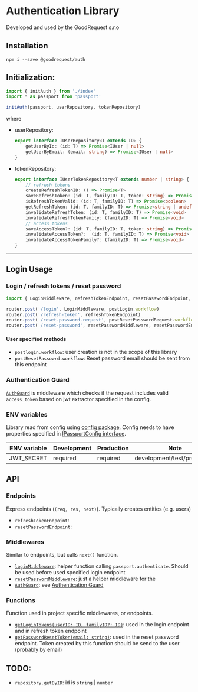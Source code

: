 # Authentication Library
Developed and used by the GoodRequest s.r.o

## Installation 
`npm i --save @goodrequest/auth`

## Initialization:
```typescript
import { initAuth } from './index'
import * as passport from 'passport'

initAuth(passport, userRepository, tokenRepository)
```
where 
- userRepository:
	```typescript
	export interface IUserRepository<T extends ID> {
		getUserById: (id: T) => Promise<IUser | null>
		getUserByEmail: (email: string) => Promise<IUser | null>
	}
	```
 
- tokenRepository:
	```typescript
	export interface IUserTokenRepository<T extends number | string> {
		// refresh tokens
		createRefreshTokenID: () => Promise<T>
		saveRefreshToken: (id: T, familyID: T, token: string) => Promise<any>
		isRefreshTokenValid: (id: T, familyID: T) => Promise<boolean>
		getRefreshToken: (id: T, familyID: T) => Promise<string | undefined>
		invalidateRefreshToken: (id: T, familyID: T) => Promise<void>
		invalidateRefreshTokenFamily: (familyID: T) => Promise<void>
		// access tokens
		saveAccessToken?: (id: T, familyID: T, token: string) => Promise<any>
		invalidateAccessToken?:  (id: T, familyID: T) => Promise<void>
		invalidateAccessTokenFamily?: (familyID: T) => Promise<void>
	}
	```
 ---
## Login Usage
### Login / refresh tokens / reset password
```typescript
import { LoginMiddleware, refreshTokenEndpoint, resetPasswordEndpoint, resetPasswordMiddleware } from '@goodrequest/jwt-auth'

router.post('/login', LoginMiddleware, postLogin.workflow)
router.post('/refresh-token', refreshTokenEndpoint)
router.post('/reset-password-request', postResetPasswordRequest.workflow)
router.post('/reset-password', resetPasswordMiddleware, resetPasswordEndpoint)
```
#### User specified methods
- `postlogin.workflow`: user creation is not in the scope of this library
- `postResetPassowrd.workflow`: Reset password email should be sent from this endpoint
### Authentication Guard
[`AuthGuard`](./src/middlewares/AuthGuard.ts) is middleware which checks if the request includes valid `access_token` based on jwt extractor specified in the config.

### ENV variables
Library read from config using [config package](https://www.npmjs.com/package/config).
Config needs to have properties specified in [IPassportConfig interface](./src/types/config.ts).

| ENV variable | Development | Production | Note																					                  |
|--------------|-------------|------------|--------------------------------------------|
| JWT_SECRET   | required    | required   | development/test/production															 |


## API
### Endpoints
Express endpoints (`(req, res, next)`). Typically creates entities (e.g. users)
- `refreshTokenEndpoint`:
- `resetPasswordEndpoint`: 

### Middlewares
Similar to endpoints, but calls `next()` function.
- [`loginMiddleware`](./src/middlewares/loginMiddleware.ts): helper function calling `passport.authenticate`. Should be used before used specified login endpoint
- [`resetPasswordMiddleware`](./src/middlewares/resetPasswordMiddleware.ts): just a helper middleware for the 
- [`AuthGuard`](./src/middlewares/AuthGuard.ts): see [Authentication Guard](#Authentication-Guard)

### Functions
Function used in project specific middlewares, or endpoints.
- [`getLoginTokens(userID: ID, familyID?: ID)`](src/functions/getLoginTokens.ts): used in the login endpoint and in refresh token endpoint
- [`getPasswordResetToken(email: string)`](src/functions/getPasswordResetToken.ts): used in the reset password endpoint. Token created by this function should be send to the user (probably by email)

## TODO:
- `repository.getByID`: id is `string` | `number`
